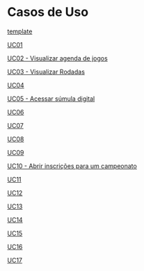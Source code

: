 # Casos de Uso

<p><a href = "../template"> template</a></p>
<p><a href = "../uc01"> UC01</a></p>
<p><a href = "../uc02"> UC02 - Visualizar agenda de jogos</a></p>
<p><a href = "../uc03"> UC03 - Visualizar Rodadas</a></p>
<p><a href = "../uc04"> UC04</a></p>
<p><a href = "../uc05"> UC05 - Acessar súmula digital</a></p>
<p><a href = "../uc06"> UC06</a></p>
<p><a href = "../uc07"> UC07</a></p>
<p><a href = "../uc08"> UC08</a></p>
<p><a href = "../uc09"> UC09</a></p>
<p><a href = "../uc10"> UC10 - Abrir inscrições para um campeonato</a></p>
<p><a href = "../uc11"> UC11</a></p>
<p><a href = "../uc12"> UC12</a></p>
<p><a href = "../uc13"> UC13</a></p>
<p><a href = "../uc14"> UC14</a></p>
<p><a href = "../uc15"> UC15</a></p>
<p><a href = "../uc16"> UC16</a></p>
<p><a href = "../uc17"> UC17</a></p>